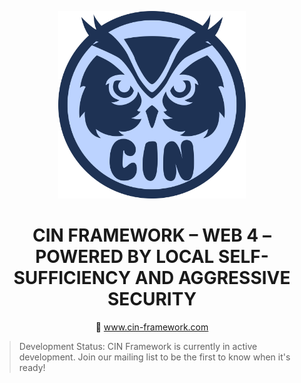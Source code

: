 <p align="center">
  <img src="assets/img/CIN.svg" alt="CIN Logo" width="300">
</p>

<h1 align="center">CIN FRAMEWORK – WEB 4 – POWERED BY LOCAL SELF-SUFFICIENCY AND AGGRESSIVE SECURITY</h1>

<p align="center">
  🔗 <a href="https://www.cin-framework.com">www.cin-framework.com</a>
</p>




> Development Status: CIN Framework is currently in active development. Join our mailing list to be the first to know when it's ready!
